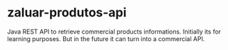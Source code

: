 # zaluar-produtos-api
Java REST API to retrieve commercial products informations.
Initially its for learning purposes. But in the future it can turn into a commercial API.
